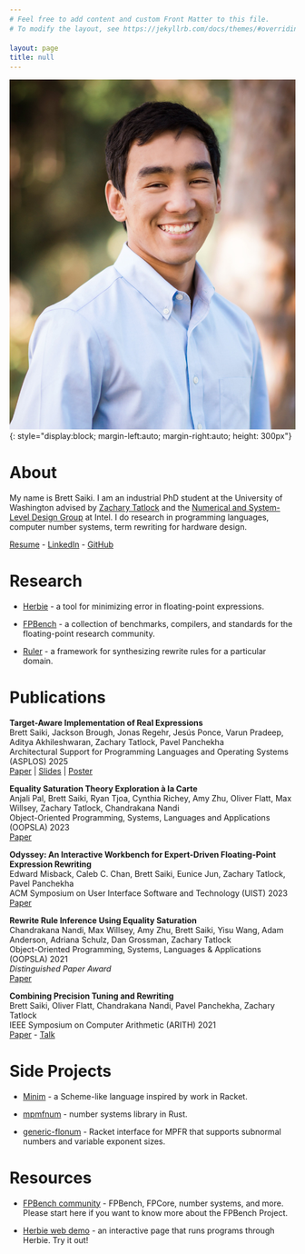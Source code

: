 ```yaml
---
# Feel free to add content and custom Front Matter to this file.
# To modify the layout, see https://jekyllrb.com/docs/themes/#overriding-theme-defaults

layout: page
title: null
---
```


![My Picture](assets/bsaiki.jpg){: style="display:block; margin-left:auto; margin-right:auto; height: 300px"}

# About

My name is Brett Saiki.
I am an industrial PhD student at the University of Washington
  advised by [Zachary Tatlock](https://homes.cs.washington.edu/~ztatlock/) and
  the [Numerical and System-Level Design Group](https://www.intel.com/content/www/us/en/developer/topic-technology/open/graphics-numerical-hardware/overview.html)
  at Intel.
I do research in programming languages, computer number systems,
  term rewriting for hardware design.

[Resume](assets/resume.pdf) -
[LinkedIn](https://linkedin.com/in/brettsaiki) -
[GitHub](https://github.com/bksaiki)

# Research

 - [Herbie](https://github.com/herbie-fp/herbie) - a tool for minimizing error
    in floating-point expressions.

 - [FPBench](https://github.com/FPBench/FPBench) - a collection of benchmarks,
    compilers, and standards for the floating-point research community.

 - [Ruler](https://github.com/uwplse/ruler) - a framework for synthesizing
    rewrite rules for a particular domain.

# Publications

**Target-Aware Implementation of Real Expressions**  
Brett Saiki, Jackson Brough, Jonas Regehr, Jesús Ponce, Varun Pradeep,
Aditya Akhileshwaran, Zachary Tatlock, Pavel Panchekha  
Architectural Support for Programming Languages and Operating Systems (ASPLOS) 2025  
[Paper](https://arxiv.org/pdf/2410.14025.pdf) |
[Slides](https://docs.google.com/presentation/d/1pvysk84nVQlLdLAhwoHSfIgp6QoL6NL6Uk5GvmtjHvg) |
[Poster](https://docs.google.com/presentation/d/1j2rfyNgRH9_XIUSdaMi50BzP4dmSsihRcIifH_oauUg)


**Equality Saturation Theory Exploration à la Carte**  
Anjali Pal, Brett Saiki, Ryan Tjoa, Cynthia Richey, Amy Zhu, Oliver Flatt,
Max Willsey, Zachary Tatlock, Chandrakana Nandi  
Object-Oriented Programming, Systems, Languages and Applications (OOPSLA) 2023  
[Paper](https://ajpal.github.io/assets/files/enumo-paper.pdf)

**Odyssey: An Interactive Workbench for Expert-Driven Floating-Point Expression Rewriting**  
Edward Misback, Caleb C. Chan, Brett Saiki, Eunice Jun, Zachary Tatlock, Pavel Panchekha  
ACM Symposium on User Interface Software and Technology (UIST) 2023  
[Paper](https://arxiv.org/pdf/2305.10599.pdf)

**Rewrite Rule Inference Using Equality Saturation**  
Chandrakana Nandi, Max Willsey, Amy Zhu, Brett Saiki, Yisu Wang,
Adam Anderson, Adriana Schulz, Dan Grossman, Zachary Tatlock  
Object-Oriented Programming, Systems, Languages & Applications (OOPSLA) 2021  
_Distinguished Paper Award_  
[Paper](https://arxiv.org/pdf/2108.10436.pdf)

**Combining Precision Tuning and Rewriting**  
Brett Saiki, Oliver Flatt, Chandrakana Nandi, Pavel Panchekha, Zachary Tatlock  
IEEE Symposium on Computer Arithmetic (ARITH) 2021  
[Paper](https://herbie.uwplse.org/arith21-paper.pdf) -
[Talk](https://youtu.be/ytWhp0I8KVw)

# Side Projects

 - [Minim](https://github.com/bksaiki/Minim) - a Scheme-like language inspired by work in Racket.

 - [mpmfnum](https://github.com/bksaiki/mpmfnum-rust) - number systems library in Rust.

 - [generic-flonum](https://docs.racket-lang.org/generic-flonum/index.html) -
    Racket interface for MPFR that supports subnormal numbers and variable exponent sizes.

# Resources

 - [FPBench community](https://fpbench.org) - FPBench, FPCore, number systems, and more.
    Please start here if you want to know more about the FPBench Project.
  
 - [Herbie web demo](https://herbie.uwplse.org/demo) - an interactive page
    that runs programs through Herbie. Try it out!

